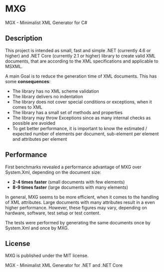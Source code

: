 # MXG
MGX - Minimalist XML Generator for C#

## Description

This project is intended as small, fast and simple .NET (currently 4.6 or higher) and .NET Core (currently 2.1 or higher) library to create valid XML documents, that are according to the XML specifications and applicable to MSXML.

A main Goal is to reduce the generation time of XML documents. This has some **consequences**:
* The library has no XML scheme validation
* The library delivers no indentation
* The library does not cover special conditions or exceptions, when it comes to XML
* The library has a small set of methods and properties
* The library may throw Exceptions since as many internal checks as possible are avoided
* To get better performance, it is important to know the estimated / expected number of elements per document, sub-element per element and attributes per element

## Performance

First benchmarks revealed a performance advantage of MXG over System.Xml, depending on the document size:
* **2-4 times faster** (small documents with few elements)
* **8-9 times faster** (large documents with many elements)

In general, MXG seems to be more efficient, when it comes to the handling of XML attributes. Large documents with many attributes result in a even higher performance.
However, these figures may vary, depending on hardware, software, test setup or test content.

The tests were performed by generating the same documents once by System.Xml and once by MXG.

## License
MXG is published under the MIT license.

MGX - Minimalist XML Generator for .NET and .NET Core